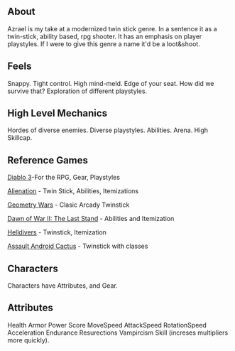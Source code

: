 ## About ##
Azrael is my take at a modernized twin stick genre.
In a sentence it as a twin-stick, ability based, rpg shooter.
It has an emphasis on player playstyles.
If I were to give this genre a name it'd be a loot&shoot.

## Feels ##
Snappy. Tight control. High mind-meld.
Edge of your seat. How did we survive that?
Exploration of different playstyles.

## High Level Mechanics ##
Hordes of diverse enemies.
Diverse playstyles.
Abilities.
Arena.
High Skillcap.

## Reference Games ##
[Diablo 3](http://us.battle.net/d3/en/)-For the RPG, Gear, Playstyles

[Alienation](http://www.housemarque.com/games/alienation/) - Twin Stick, Abilities, Itemizations

[Geometry Wars](http://www.sierra.com/geometrywars) - Clasic Arcady Twinstick

[Dawn of War II: The Last Stand](https://www.dawnofwar.com/) - Abilities and Itemization

[Helldivers](http://arrowheadgamestudios.com/games/helldivers/) - Twinstick, Itemization

[Assault Android Cactus](http://www.assaultandroidcactus.com/p/landing.html) - Twinstick with classes

## Characters ##
Characters have Attributes, and Gear.

## Attributes ##
Health
Armor
Power
Score
MoveSpeed
AttackSpeed
RotationSpeed
Acceleration
Endurance
Resurections
Vampircism
Skill (increses multipliers more quickly).

